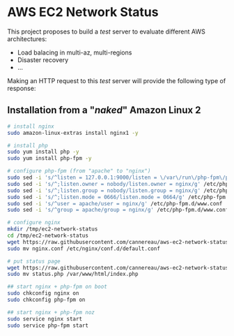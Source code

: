 # AWS EC2 Network Status

This project proposes to build a *test* server to evaluate different AWS architectures:
- Load balacing in multi-az, multi-regions
- Disaster recovery
- ...

Making an HTTP request to this *test* server will provide the following type of response:



## Installation from a "*naked*" Amazon Linux 2

```bash
# install nginx
sudo amazon-linux-extras install nginx1 -y

# install php
sudo yum install php -y
sudo yum install php-fpm -y

# configure php-fpm (from "apache" to "nginx")
sudo sed -i 's/^listen = 127.0.0.1:9000/listen = \/var\/run\/php-fpm\/php-fpm.sock/g' /etc/php-fpm.d/www.conf
sudo sed -i 's/^;listen.owner = nobody/listen.owner = nginx/g' /etc/php-fpm.d/www.conf
sudo sed -i 's/^;listen.group = nobody/listen.group = nginx/g' /etc/php-fpm.d/www.conf
sudo sed -i 's/^;listen.mode = 0666/listen.mode = 0664/g' /etc/php-fpm.d/www.conf
sudo sed -i 's/^user = apache/user = nginx/g' /etc/php-fpm.d/www.conf
sudo sed -i 's/^group = apache/group = nginx/g' /etc/php-fpm.d/www.conf

# configure nginx
mkdir /tmp/ec2-network-status
cd /tmp/ec2-network-status
wget https://raw.githubusercontent.com/cannereau/aws-ec2-network-status/main/nginx.conf
sudo mv nginx.conf /etc/nginx/conf.d/default.conf

# put status page
wget https://raw.githubusercontent.com/cannereau/aws-ec2-network-status/main/status.php
sudo mv status.php /var/www/html/index.php

## start nginx + php-fpm on boot
sudo chkconfig nginx on
sudo chkconfig php-fpm on

## start nginx + php-fpm noz
sudo service nginx start
sudo service php-fpm start
```
